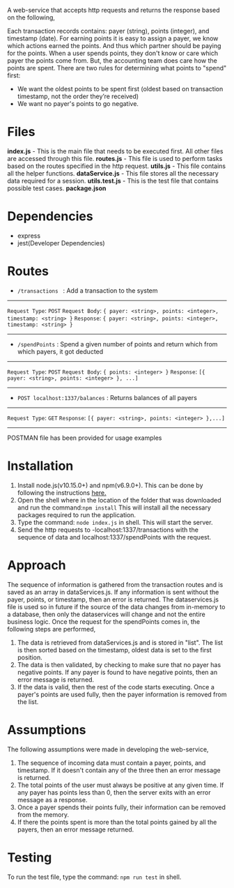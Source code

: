 A web-service that accepts http requests and returns the response based on the following,

Each transaction records contains: payer (string), points (integer), and timestamp (date). For earning points it is easy to assign a payer, we know which actions earned the points. And thus which partner should be paying for the points. When a user spends points, they don't know or care which payer the points come from. But, the accounting team does care how the points are spent. There are two rules for determining what points to "spend" first:

 - We want the oldest points to be spent first (oldest based on
   transaction timestamp, not the order they’re received)
 - We want no payer's points to go negative.

# Files

**index.js** - This is the main file that needs to be executed first. All other files are accessed through this file.
**routes.js** - This file is used to perform tasks based on the routes specified in the http request.
**utils.js** - This file contains all the helper functions.
**dataService.js** - This file stores all the necessary data required for a session.
**utils.test.js** - This is the test file that contains possible test cases.
**package.json** 

# Dependencies
   - express
   - jest(Developer Dependencies)

# Routes
   - `/transactions ` : Add a transaction to the system
   ***
   `Request Type`: `POST`
   `Request Body`: ```{
      payer: <string>,
      points: <integer>,
      timestamp: <string>
   }```
   `Response`: ```{
      payer: <string>,
      points: <integer>,
      timestamp: <string>
   }```
   ***

   - `/spendPoints` : Spend a given number of points and return which from which payers, it got deducted
   ***
   `Request Type`: `POST`
   `Request Body`: ```{
      points: <integer>
   }```
   `Response`: ```[{
      payer: <string>,
      points: <integer>
   }, ...]```
   ***
      
   - `POST localhost:1337/balances` : Returns balances of all payers
   ***
   `Request Type`: `GET`
   `Response`: ```[{
      payer: <string>,
      points: <integer>
   },...]```
   ***

   POSTMAN file has been provided for usage examples

# Installation

 1. Install node.js(v10.15.0+) and npm(v6.9.0+). This can be done by following the instructions [here.](https://www.npmjs.com/get-npm)
 2. Open the shell where in the location of the folder that was downloaded and run the command:`npm install` This will install all the necessary packages required to run the application.
 3. Type the command: `node index.js` in shell. This will start the server.
 4. Send the http requests to -localhost:1337/transactions with the sequence of data and localhost:1337/spendPoints with the request.

# Approach


The sequence of information is gathered from the transaction routes and is saved as an array in dataServices.js. If any information is sent without the payer, points, or timestamp, then an error is returned. The dataservices.js file is used so in future if the source of the data changes from in-memory to a database, then only the dataservices will change and not the entire business logic. Once the request for the spendPoints comes in, the following steps are performed,

 1. The data is retrieved from dataServices.js and is stored in "list".
    The list is then sorted based on the timestamp, oldest data is set
    to the first position.
 2. The data is then validated, by checking to make sure that no payer
    has negative points. If any payer is found to have negative points,
    then an error message is returned.
 3. If the data is valid, then the rest of the code starts executing.
    Once a payer's points are used fully, then the payer information is
    removed from the list.
   
   # Assumptions
   The following assumptions were made in developing the web-service,
   1. The sequence of incoming data must contain a payer, points, and timestamp. If it doesn't contain any of the three then an error message is returned.
   2. The total points of the user must always be positive at any given time. If any payer has points less than 0, then the server exits with an error message as a response.
   3. Once a payer spends their points fully, their information can be removed from the memory.
   4. If there the points spent is more than the total points gained by all the payers, then an error message returned.

# Testing

To run the test file, type the command: `npm run test` in shell.